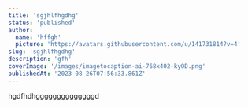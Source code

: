 ```yaml
---
title: 'sgjhlfhgdhg'
status: 'published'
author:
  name: 'hffgh'
  picture: 'https://avatars.githubusercontent.com/u/141731814?v=4'
slug: 'sgjhlfhgdhg'
description: 'gfh'
coverImage: '/images/imagetocaption-ai-768x402-kyOD.png'
publishedAt: '2023-08-26T07:56:33.861Z'
---
```


hgdfhdhggggggggggggggd

